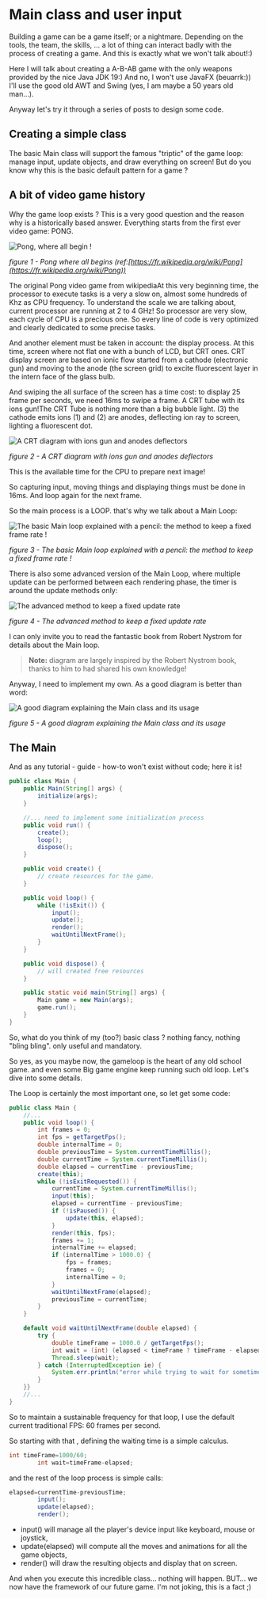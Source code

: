 # Main class and user input

Building a game can be a game itself; or a nightmare. Depending on the tools, the team, the skills, … a lot of thing can
interact badly with the process of creating a game. And this is exactly what we won't talk about!:)

Here I will talk about creating a A-B-AB game with the only weapons provided by the nice Java JDK 19:) And no, I won't
use JavaFX (beuarrk:)) I'll use the good old AWT and Swing (yes, I am maybe a 50 years old man…).

Anyway let's try it through a series of posts to design some code.

## Creating a simple class

The basic Main class will support the famous "triptic" of the game loop: manage input, update objects, and draw
everything on screen!
But do you know why this is the basic default pattern for a game ?

## A bit of video game history

Why the game loop exists ? This is a very good question and the reason why is a historically based answer. Everything
starts from the first ever video game: PONG.

![Pong, where all begin !](https://cdn-images-1.medium.com/max/800/0*ySNC72GHeT19Nq3N "wikipedia PONG screenshot")

_figure 1 - Pong where all begins (ref:[https://fr.wikipedia.org/wiki/Pong](https://fr.wikipedia.org/wiki/Pong))_

The original Pong video game from wikipediaAt this very beginning time, the processor to execute tasks is a very a slow
on, almost some hundreds of Khz as CPU frequency. To understand the scale we are talking about, current processor are
running at 2 to 4 GHz!
So processor are very slow, each cycle of CPU is a precious one. So every line of code is very optimized and clearly
dedicated to some precise tasks.

And another element must be taken in account: the display process. At this time, screen where not flat one with a bunch
of LCD, but CRT ones. CRT display screen are based on ionic flow started from a cathode (electronic gun) and moving to
the anode (the screen grid) to excite fluorescent layer in the intern face of the glass bulb.

And swiping the all surface of the screen has a time cost: to display 25 frame per seconds, we need 16ms to swipe a
frame.
A CRT tube with its ions gun!The CRT Tube is nothing more than a big bubble light. (3) the cathode emits ions (1) and
(2) are anodes, deflecting ion ray to screen, lighting a fluorescent dot.

![A CRT diagram with ions gun and anodes deflectors](illustrations/figure-crt.jpg "A CRT diagram with ions gun and anodes deflectors (c) myself with my own hands !")

_figure 2 - A CRT diagram with ions gun and anodes deflectors_

This is the available time for the CPU to prepare next image!

So capturing input, moving things and displaying things must be done in 16ms. And loop again for the next frame.

So the main process is a LOOP. that's why we talk about a Main Loop:

![The basic Main loop explained with a pencil: the method to keep a fixed frame rate !](illustrations/figure-game-loop.jpg "the basic Main loop explained with a pencil: the method to keep a fixed frame rate ! (c) myself with my own hands !")

_figure 3 - The basic Main loop explained with a pencil: the method to keep a fixed frame rate !_

There is also some advanced version of the Main Loop, where multiple update can be performed between each rendering
phase, the timer is around the update methods only:

![The advanced method to keep a fixed update rate](illustrations/figure-game-loop-fixed.jpg "The advanced method to keep a fixed update rate (c) myself with my own hands !")

_figure 4 - The advanced method to keep a fixed update rate_

I can only invite you to read the fantastic book from Robert Nystrom for details about the Main loop.

> **Note:** diagram are largely inspired by the Robert Nystrom book, thanks to him to had shared his own knowledge!

Anyway, I need to implement my own. As a good diagram is better than word:

![A good diagram explaining the Main class and its usage](http://www.plantuml.com/plantuml/png/NOqngiCm341tdq9_-nrwWGmbMyyXOj4ARDdO4YazVULG2l4IulUafxKhDhMSmfy-AHFKX2mX-mUkDxXZfWM4zZ3-VeI5bJ7nc_ulN-FgM5hWCTui7fQDJYMNpUISsXgXKaYbL31HJa0lrW0m7QocVWi0au8KXOhMAJgO9gr6xnsZ977kD6VKt4vyHnxviN7YaNijVUHMTvRJ1m00 "figure 5 - A good diagram explaining the Main class and its usage")

_figure 5 - A good diagram explaining the Main class and its usage_

## The Main

And as any tutorial - guide - how-to won't exist without code; here it is!

```java
public class Main {
    public Main(String[] args) {
        initialize(args);
    }

    //... need to implement some initialization process
    public void run() {
        create();
        loop();
        dispose();
    }

    public void create() {
        // create resources for the game.
    }

    public void loop() {
        while (!isExit()) {
            input();
            update();
            render();
            waitUntilNextFrame();
        }
    }

    public void dispose() {
        // will created free resources
    }

    public static void main(String[] args) {
        Main game = new Main(args);
        game.run();
    }
}
```

So, what do you think of my (too?) basic class ? nothing fancy, nothing "bling bling". only useful and mandatory.

So yes, as you maybe now, the gameloop is the heart of any old school game. and even some Big game engine keep running
such old loop.
Let's dive into some details.

The Loop is certainly the most important one, so let get some code:

```java
public class Main {
    //...
    public void loop() {
        int frames = 0;
        int fps = getTargetFps();
        double internalTime = 0;
        double previousTime = System.currentTimeMillis();
        double currentTime = System.currentTimeMillis();
        double elapsed = currentTime - previousTime;
        create(this);
        while (!isExitRequested()) {
            currentTime = System.currentTimeMillis();
            input(this);
            elapsed = currentTime - previousTime;
            if (!isPaused()) {
                update(this, elapsed);
            }
            render(this, fps);
            frames += 1;
            internalTime += elapsed;
            if (internalTime > 1000.0) {
                fps = frames;
                frames = 0;
                internalTime = 0;
            }
            waitUntilNextFrame(elapsed);
            previousTime = currentTime;
        }
    }

    default void waitUntilNextFrame(double elapsed) {
        try {
            double timeFrame = 1000.0 / getTargetFps();
            int wait = (int) (elapsed < timeFrame ? timeFrame - elapsed : 1);
            Thread.sleep(wait);
        } catch (InterruptedException ie) {
            System.err.println("error while trying to wait for sometime");
        }
    }}
    //...
}
```

So to maintain a sustainable frequency for that loop, I use the default current traditional FPS: 60 frames per second.

So starting with that , defining the waiting time is a simple calculus.

```java
int timeFrame=1000/60;
        int wait=timeFrame-elapsed;
```

and the rest of the loop process is simple calls:

```java
elapsed=currentTime-previousTime;
        input();
        update(elapsed);
        render();
```

- input() will manage all the player's device input like keyboard, mouse or joystick,
- update(elapsed) will compute all the moves and animations for all the game objects,
- render() will draw the resulting objects and display that on screen.

And when you execute this incredible class… nothing will happen.
BUT… we now have the framework of our future game. I'm not joking, this is a fact ;)

